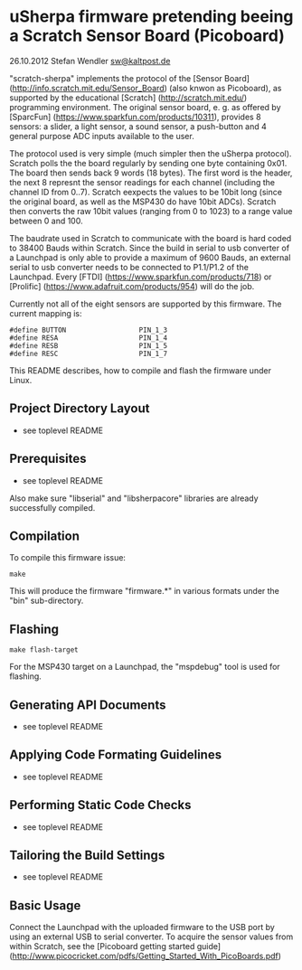 uSherpa firmware pretending beeing a Scratch Sensor Board (Picoboard) 
=====================================================================

26.10.2012 Stefan Wendler
sw@kaltpost.de

"scratch-sherpa" implements the protocol of the [Sensor Board] (http://info.scratch.mit.edu/Sensor_Board) 
(also knwon as Picoboard), as supported by the educational [Scratch] (http://scratch.mit.edu/) 
programming environment. The original sensor board, e. g. as offered by 
[SparcFun] (https://www.sparkfun.com/products/10311), provides 8 sensors:
a slider, a light sensor, a sound sensor, a push-button and 4 general purpose ADC inputs available 
to the user. 

The protocol used is very simple (much simpler then the uSherpa protocol). Scratch polls the the board
regularly by sending one byte containing 0x01. The board then sends back 9 words (18 bytes). The first
word is the header, the next 8 represnt the sensor readings for each channel (including the channel ID 
from 0..7). Scratch eexpects the values to be 10bit long (since the original board, as well as the MSP430
do have 10bit ADCs). Scratch then converts the raw 10bit values (ranging from 0 to 1023) to a range
value between 0 and 100. 

The baudrate used in Scratch to communicate with the board is hard coded to 38400 Bauds within Scratch. 
Since the build in serial to usb converter of a Launchpad is only able to provide a maximum of 9600 Bauds, 
an external serial to usb converter needs to be connected to P1.1/P1.2 of the Launchpad. Every 
[FTDI] (https://www.sparkfun.com/products/718) or
[Prolific] (https://www.adafruit.com/products/954) will do the job. 

Currently not all of the eight sensors are supported by this firmware. The current mapping is:


	#define BUTTON					PIN_1_3
	#define RESA					PIN_1_4
	#define RESB					PIN_1_5
	#define RESC					PIN_1_7


This README describes, how to compile and flash the firmware under Linux.    


Project Directory Layout
------------------------

* see toplevel README


Prerequisites
-------------

* see toplevel README

Also make sure "libserial" and "libsherpacore" libraries are already successfully compiled.


Compilation
------------

To compile this firmware issue:

	make

This will produce the firmware "firmware.*" in various formats under the "bin" sub-directory. 


Flashing
--------

	make flash-target

For the MSP430 target on a Launchpad, the "mspdebug" tool is used for flashing. 


Generating API Documents
------------------------

* see toplevel README


Applying Code Formating Guidelines
----------------------------------

* see toplevel README


Performing Static Code Checks
-----------------------------

* see toplevel README


Tailoring the Build Settings
----------------------------

* see toplevel README


Basic Usage
----------------------------

Connect the Launchpad with the uploaded firmware to the USB port by using an external USB to serial
converter. To acquire the sensor values from within Scratch, see the 
[Picoboard getting started guide] (http://www.picocricket.com/pdfs/Getting_Started_With_PicoBoards.pdf)
 
